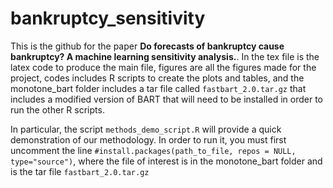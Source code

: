 # bankruptcy_sensitivity

This is the github for the paper **Do forecasts of bankruptcy cause bankruptcy? A machine learning sensitivity analysis.**.  In the tex file is the latex code to produce the main file, figures are all the figures made for the project, codes includes R scripts to create the plots and tables, and the monotone_bart folder includes a tar file called ```fastbart_2.0.tar.gz``` that includes a modified version of BART that will need to be installed in order to run the other R scripts.  

In particular, the script ```methods_demo_script.R``` will provide a quick demonstration of our methodology.  In order to run it, you must first uncomment the line 
```#install.packages(path_to_file, repos = NULL, type="source")```, where the file of interest is in the monotone_bart folder and is the tar file ```fastbart_2.0.tar.gz```

